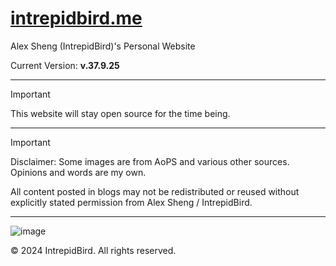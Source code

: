# [intrepidbird.me](https://intrepidbird.me)

Alex Sheng (IntrepidBird)'s Personal Website

Current Version: **v.37.9.25**

----------------------------------------------

> [!IMPORTANT]  
> This website will stay open source for the time being.

----------------------------------------------

> [!IMPORTANT]  
> Disclaimer: Some images are from AoPS and various other sources. Opinions and words are my own.

All content posted in blogs may not be redistributed or reused without explicitly stated permission from Alex Sheng / IntrepidBird.

----------------------------------------------

![image](https://github.com/intrepidbird/intrepidbird.github.io/assets/140008493/cd1f5c53-2e98-42e3-a331-3582f7ef6008)

© 2024 IntrepidBird. All rights reserved.
